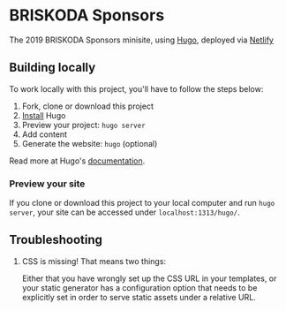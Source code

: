 # BRISKODA Sponsors

The 2019 BRISKODA Sponsors minisite, using [Hugo], deployed via [Netlify]

## Building locally

To work locally with this project, you'll have to follow the steps below:

1. Fork, clone or download this project
1. [Install][] Hugo
1. Preview your project: `hugo server`
1. Add content
1. Generate the website: `hugo` (optional)

Read more at Hugo's [documentation][].

### Preview your site

If you clone or download this project to your local computer and run `hugo server`,
your site can be accessed under `localhost:1313/hugo/`.

## Troubleshooting

1. CSS is missing! That means two things:

   Either that you have wrongly set up the CSS URL in your templates, or
   your static generator has a configuration option that needs to be explicitly
   set in order to serve static assets under a relative URL.

[hugo]: https://gohugo.io
[netlify]: https://netlify.com
[install]: https://gohugo.io/overview/installing/
[documentation]: https://gohugo.io/overview/introduction/
